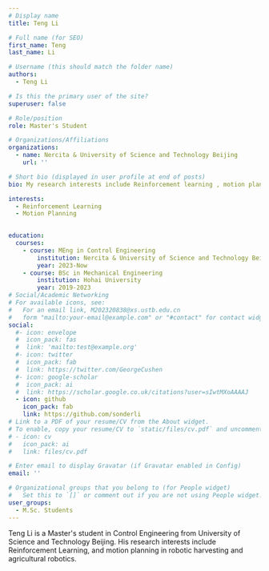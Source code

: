 ```yaml
---
# Display name
title: Teng Li

# Full name (for SEO)
first_name: Teng
last_name: Li

# Username (this should match the folder name)
authors:
  - Teng Li

# Is this the primary user of the site?
superuser: false

# Role/position
role: Master's Student

# Organizations/Affiliations
organizations:
  - name: Nercita & University of Science and Technology Beijing
    url: ''

# Short bio (displayed in user profile at end of posts)
bio: My research interests include Reinforcement learning , motion planning in robotic harvesting and agricultural robotics.

interests:
  - Reinforcement Learning
  - Motion Planning
 

education:
  courses:
    - course: MEng in Control Engineering
        institution: Nercita & University of Science and Technology Beijing
        year: 2023-Now
    - course: BSc in Mechanical Engineering
        institution: Hohai University
        year: 2019-2023
# Social/Academic Networking
# For available icons, see: 
#   For an email link, M202320838@xs.ustb.edu.cn
#   form "mailto:your-email@example.com" or "#contact" for contact widget.
social:
  #- icon: envelope
  #  icon_pack: fas
  #  link: 'mailto:test@example.org'
  #- icon: twitter
  #  icon_pack: fab
  #  link: https://twitter.com/GeorgeCushen
  #- icon: google-scholar
  #  icon_pack: ai
  #  link: https://scholar.google.co.uk/citations?user=sIwtMXoAAAAJ
  - icon: github
    icon_pack: fab
    link: https://github.com/sonderli
# Link to a PDF of your resume/CV from the About widget.
# To enable, copy your resume/CV to `static/files/cv.pdf` and uncomment the lines below.
# - icon: cv
#   icon_pack: ai
#   link: files/cv.pdf

# Enter email to display Gravatar (if Gravatar enabled in Config)
email: ''

# Organizational groups that you belong to (for People widget)
#   Set this to `[]` or comment out if you are not using People widget.
user_groups:
  - M.Sc. Students
---
```


Teng Li is a Master's student in Control Engineering from University of Science and Technology Beijing. His research interests include Reinforcement Learning,  and motion planning in robotic harvesting and agricultural robotics.
